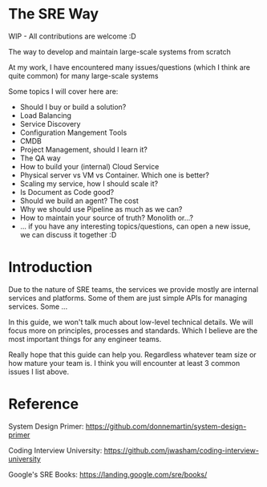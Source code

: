 The SRE Way
===========

WIP - All contributions are welcome :D 

The way to develop and maintain large-scale systems from scratch

At my work, I have encountered many issues/questions (which I think are quite common) for many large-scale systems

Some topics I will cover here are:

* Should I buy or build a solution?
* Load Balancing
* Service Discovery
* Configuration Mangement Tools
* CMDB
* Project Management, should I learn it?
* The QA way
* How to build your (internal) Cloud Service
* Physical server vs VM vs Container. Which one is better?
* Scaling my service, how I should scale it?
* Is Document as Code good?
* Should we build an agent? The cost
* Why we should use Pipeline as much as we can?
* How to maintain your source of truth? Monolith or...?
* ... if you have any interesting topics/questions, can open a new issue, we can discuss it together :D

# Introduction

Due to the nature of SRE teams, the services we provide mostly are internal services and platforms. Some of them are just simple APIs for managing services. Some ...

In this guide, we won't talk much about low-level technical details. We will focus more on principles, processes and standards. Which I believe are the most important things for any engineer teams.

Really hope that this guide can help you. Regardless whatever team size or how mature your team is. I think you will encounter at least 3 common issues I list above.

# Reference

System Design Primer: https://github.com/donnemartin/system-design-primer

Coding Interview University: https://github.com/jwasham/coding-interview-university

Google's SRE Books: https://landing.google.com/sre/books/
